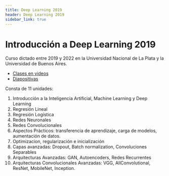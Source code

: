 ```yaml
---
title: Deep Learning 2019
header: Deep Learning 2019
sidebar_link: true
---
```


# Introducción a Deep Learning 2019

Curso dictado entre 2019 y 2022 en la Universidad Nacional de La Plata y la Universidad de Buenos Aires.


* [Clases en videos]()
* [Diapositivas]()


Consta de 11 unidades:

1. Introducción a la Inteligencia Artificial, Machine Learning y Deep Learning
2. Regresión Lineal
3. Regresión Logística
4. Redes Neuronales
6. Redes Convolucionales
7. Aspectos Prácticos: transferencia de aprendizaje, carga de modelos, aumentación de datos.
8. Optimizacion, regularización e inicialización
9. Capas avanzadas: Dropout, Batch normalization, Convoluciones Separables
10. Arquitecturas Avanzadas: GAN, Autoencoders, Redes Recurrentes
11. Arquitecturas Convolucionales Avanzadas: VGG, AllConvolutional, ResNet, MobileNet, Inception.
